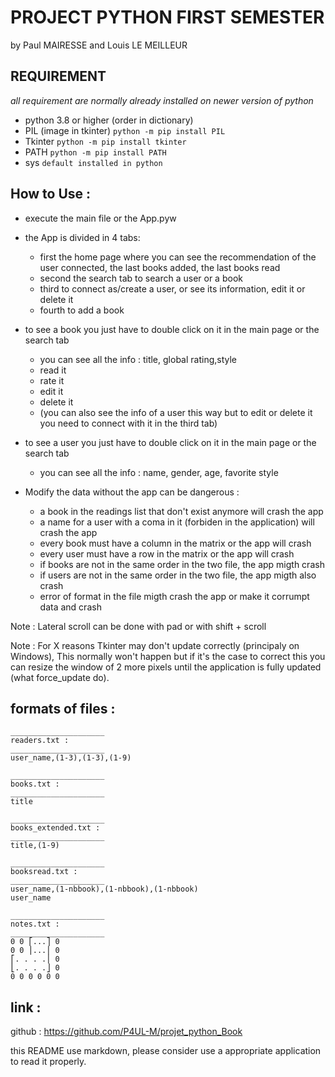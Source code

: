 # PROJECT PYTHON FIRST SEMESTER
by Paul MAIRESSE and Louis LE MEILLEUR

## REQUIREMENT
*all requirement are normally already installed on newer version of python*
- python 3.8 or higher (order in dictionary)
- PIL (image in tkinter)    ``python -m pip install PIL``
- Tkinter                   ``python -m pip install tkinter``
- PATH                      ``python -m pip install PATH``
- sys                       ``default installed in python``

## How to Use :

- execute the main file or the App.pyw
  
- the App is divided in 4 tabs:
  - first the home page where you can see the recommendation of the user connected, the last books added, the last books read
  - second the search tab to search a user or a book
  - third to connect as/create a user, or see its information, edit it or delete it
  - fourth to add a book


- to see a book you just have to double click on it in the main page or the search tab
  - you can see all the info : title, global rating,style
  - read it
  - rate it
  - edit it
  - delete it
  - (you can also see the info of a user this way but to edit or delete it you need to connect with it in the third tab)

- to see a user you just have to double click on it in the main page or the search tab
  - you can see all the info : name, gender, age, favorite style


- Modify the data without the app can be dangerous :
  - a book in the readings list that don't exist anymore will crash the app
  - a name for a user with a coma in it (forbiden in the application) will crash the app
  - every book must have a column in the matrix or the app will crash
  - every user must have a row in the matrix or the app will crash
  - if books are not in the same order in the two file, the app migth crash
  - if users are not in the same order in the two file, the app migth also crash
  - error of format in the file migth crash the app or make it corrumpt data and crash

Note : Lateral scroll can be done with pad or with shift + scroll

Note : For X reasons Tkinter may don't update correctly (principaly on Windows), This normally won't happen but if it's the case to correct this you can resize the window of 2 more pixels until the application is fully updated (what force_update do).


## formats of files :

```
_____________________
readers.txt :
_____________________
user_name,(1-3),(1-3),(1-9)

```


```
_____________________
books.txt :
_____________________
title

```


```
_____________________
books_extended.txt :
_____________________
title,(1-9)

```

```
_____________________
booksread.txt :
_____________________
user_name,(1-nbbook),(1-nbbook),(1-nbbook)
user_name

```

```
_____________________
notes.txt :
_____________________
0 0 ⎡...⎤ 0
0 0 ⎪...⎪ 0
⎡. . . .⎪ 0
⎣. . . .⎦ 0
0 0 0 0 0 0

```

## link :

github : https://github.com/P4UL-M/projet_python_Book

this README use markdown, please consider use a appropriate application to read it properly.